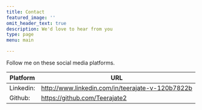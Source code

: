 ```yaml
---
title: Contact
featured_image: ''
omit_header_text: true
description: We'd love to hear from you
type: page
menu: main

---
```


Follow me on these social media platforms.


Platform | URL 
--- | ---
Linkedin:|  http://www.linkedin.com/in/teerajate-v-120b7822b
Github:| https://github.com/Teerajate2
